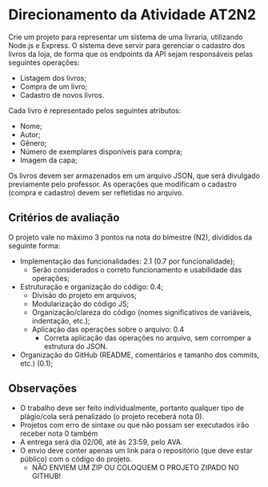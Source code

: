 # Direcionamento da Atividade AT2N2

Crie um projeto para representar um sistema de uma livraria, utilizando Node.js e Express. O sistema deve
servir para gerenciar o cadastro dos livros da loja, de forma que os endpoints da API sejam responsáveis
pelas seguintes operações:
- Listagem dos livros;
- Compra de um livro;
- Cadastro de novos livros.

Cada livro é representado pelos seguintes atributos:
- Nome;
- Autor;
- Gênero;
- Número de exemplares disponíveis para compra;
- Imagem da capa;

Os livros devem ser armazenados em um arquivo JSON, que será divulgado previamente pelo professor. As
operações que modificam o cadastro (compra e cadastro) devem ser refletidas no arquivo.

## Critérios de avaliação
O projeto vale no máximo 3 pontos na nota do bimestre (N2), divididos da seguinte forma:
- Implementação das funcionalidades: 2.1 (0.7 por funcionalidade);
  - Serão considerados o correto funcionamento e usabilidade das operações;
- Estruturação e organização do código: 0.4;
  - Divisão do projeto em arquivos;
  - Modularização do código JS;
  - Organização/clareza do código (nomes significativos de variáveis, indentação, etc.);
  - Aplicação das operações sobre o arquivo: 0.4
    - Correta aplicação das operações no arquivo, sem corromper a estrutura do JSON.
- Organização do GitHub (README, comentários e tamanho dos commits, etc.) (0.1);

## Observações
- O trabalho deve ser feito individualmente, portanto qualquer tipo de plágio/cola será penalizado (o projeto receberá nota 0).
- Projetos com erro de sintaxe ou que não possam ser executados irão receber nota 0 também
- A entrega será dia 02/06, até às 23:59, pelo AVA.
- O envio deve conter apenas um link para o repositório (que deve estar público) com o código do
projeto.
  - NÃO ENVIEM UM ZIP OU COLOQUEM O PROJETO ZIPADO NO GITHUB!
